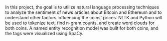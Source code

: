 In this project, the goal is to utilize natural language processing techniques to analyze the sentiment of news articles about Bitcoin and Ethereum and to understand other factors influencing the coins' prices. NLTK and Python will be used to tokenize text, find n-gram counts, and create word clouds for both coins. A named entity recognition model was built for both coins, and the tags were visualized using SpaCy.
